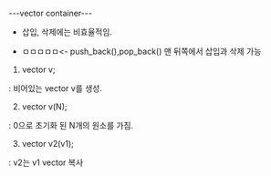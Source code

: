 ---vector container---
  
  - 삽입, 삭제에는 비효율적임.
  
  - ㅁㅁㅁㅁㅁ<- push_back(),pop_back() 맨 뒤쪽에서 삽입과 삭제 가능
  
 1. vector<int> v;
  
  : 비어있는 vector v를 생성.
  
 2. vector<int> v(N);
  
  : 0으로 초기화 된 N개의 원소를 가짐.
  
 3. vector<int> v2(v1);
  
  : v2는 v1 vector 복사
